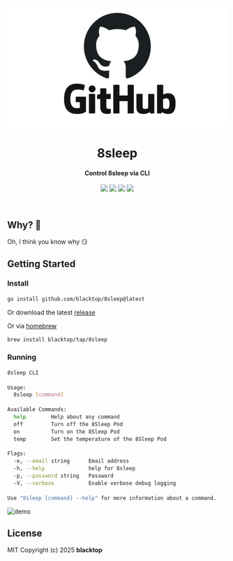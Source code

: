 <p align="center">
  <a href="https://github.com/blacktop/8sleep"><img alt="8sleep Logo" src="https://raw.githubusercontent.com/blacktop/8sleep/main/docs/logo.webp" /></a>
  <h1 align="center">8sleep</h1>
  <h4><p align="center">Control 8sleep via CLI</p></h4>
  <p align="center">
    <a href="https://github.com/blacktop/8sleep/actions" alt="Actions">
          <img src="https://github.com/blacktop/8sleep/actions/workflows/go.yml/badge.svg" /></a>
    <a href="https://github.com/blacktop/8sleep/releases/latest" alt="Downloads">
          <img src="https://img.shields.io/github/downloads/blacktop/8sleep/total.svg" /></a>
    <a href="https://github.com/blacktop/8sleep/releases" alt="GitHub Release">
          <img src="https://img.shields.io/github/release/blacktop/8sleep.svg" /></a>
    <a href="http://doge.mit-license.org" alt="LICENSE">
          <img src="https://img.shields.io/:license-mit-blue.svg" /></a>
</p>
<br>

## Why? 🤔

Oh, I think you know why 😏

## Getting Started

### Install

```bash
go install github.com/blacktop/8sleep@latest
```

Or download the latest [release](https://github.com/blacktop/8sleep/releases/latest)

Or via [homebrew](https://brew.sh)

```bash
brew install blacktop/tap/8sleep
```

### Running

```bash
8sleep CLI

Usage:
  8sleep [command]

Available Commands:
  help        Help about any command
  off         Turn off the 8Sleep Pod
  on          Turn on the 8Sleep Pod
  temp        Set the temperature of the 8Sleep Pod

Flags:
  -e, --email string      Email address
  -h, --help              help for 8sleep
  -p, --password string   Password
  -V, --verbose           Enable verbose debug logging

Use "8sleep [command] --help" for more information about a command.
```

![demo](vhs.gif)

## License

MIT Copyright (c) 2025 **blacktop**